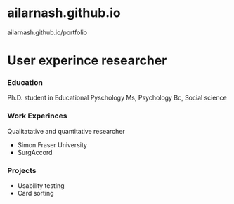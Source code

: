 # ailarnash.github.io
ailarnash.github.io/portfolio
# User experince researcher

### Education
Ph.D. student in Educational Pyschology
Ms, Psychology
Bc, Social science

### Work Experinces
Qualitatative and quantitative researcher
- Simon Fraser University
- SurgAccord

### Projects
- Usability testing
- Card sorting
